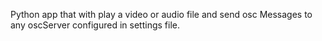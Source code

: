 Python app that with play a video or audio file and send osc Messages to any oscServer configured in settings file.